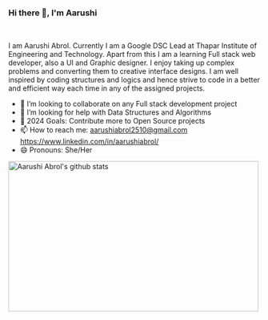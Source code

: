 

<!--


Here are some ideas to get you started:

- 🔭 I’m currently working on ...
- 🌱 I’m currently learning ...
- 👯 I’m looking to collaborate on ...
- 🤔 I’m looking for help with ...
- 💬 Ask me about ...
- 📫 How to reach me: ...
- 😄 Pronouns: ...
- ⚡ Fun fact: ...
-->

### Hi there 👋, I'm Aarushi

<br />

I am Aarushi Abrol. Currently I am a Google DSC Lead at Thapar Institute of Engineering and Technology. Apart from this I am a learning Full stack web developer, also a UI and Graphic designer. I enjoy taking up complex problems and converting them to creative interface designs. I am well inspired by coding  structures and logics and hence strive to code in a better and efficient way each time in any of the assigned projects.


- 👯 I’m looking to collaborate on any Full stack development project
- 🤔 I’m looking for help with Data Structures and Algorithms
- 🥅 2024 Goals: Contribute more to Open Source projects
- 📫 How to reach me: aarushiabrol2510@gmail.com <br> https://www.linkedin.com/in/aarushiabrol/
- 😄 Pronouns: She/Her
<!--
### Connect with me:

[<img align="left" alt="Aarushi | Twitter" width="22px" src="https://cdn.jsdelivr.net/npm/simple-icons@v3/icons/twitter.svg" />][twitter]
[<img align="left" alt="Aarushi | LinkedIn" width="22px" src="https://cdn.jsdelivr.net/npm/simple-icons@v3/icons/linkedin.svg" />][linkedin]
[<img align="left" alt="Aarushi | Instagram" width="22px" src="https://cdn.jsdelivr.net/npm/simple-icons@v3/icons/instagram.svg" />][instagram]
-->
<img width="500" height="300" alt="Aarushi Abrol's github stats" 
         src="https://github-readme-stats.vercel.app/api?username=aarushi353&&show_icons=true&title_color=ffffff&icon_color=bb2acf&text_color=daf7dc&bg_color=151515" />

[twitter]: https://twitter.com/AbrolAarushi
[instagram]: https://www.instagram.com/_aarushi.abrol/
[linkedin]: https://www.linkedin.com/in/aarushiabrol/

